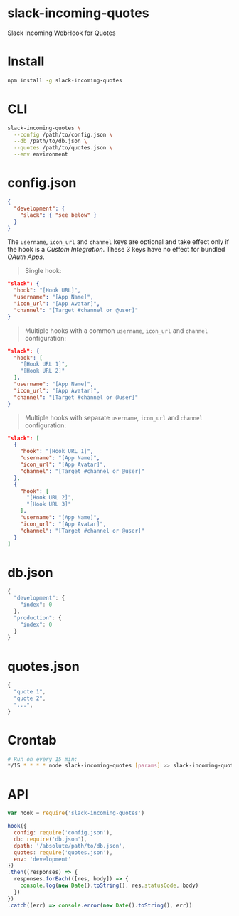 
# slack-incoming-quotes

Slack Incoming WebHook for Quotes


# Install

```bash
npm install -g slack-incoming-quotes
```


# CLI

```bash
slack-incoming-quotes \
  --config /path/to/config.json \
  --db /path/to/db.json \
  --quotes /path/to/quotes.json \
  --env environment
```


# config.json

```json
{
  "development": {
    "slack": { "see below" }
  }
}
```

The `username`, `icon_url` and `channel` keys are optional and take effect only if the hook is a *Custom Integration*. These 3 keys have no effect for bundled *OAuth Apps*.

> Single hook:

```json
"slack": {
  "hook": "[Hook URL]",
  "username": "[App Name]",
  "icon_url": "[App Avatar]",
  "channel": "[Target #channel or @user]"
}
```

> Multiple hooks with a common `username`, `icon_url` and `channel` configuration:

```json
"slack": {
  "hook": [
    "[Hook URL 1]",
    "[Hook URL 2]"
  ],
  "username": "[App Name]",
  "icon_url": "[App Avatar]",
  "channel": "[Target #channel or @user]"
}
```

> Multiple hooks with separate `username`, `icon_url` and `channel` configuration:

```json
"slack": [
  {
    "hook": "[Hook URL 1]",
    "username": "[App Name]",
    "icon_url": "[App Avatar]",
    "channel": "[Target #channel or @user]"
  },
  {
    "hook": [
      "[Hook URL 2]",
      "[Hook URL 3]"
    ],
    "username": "[App Name]",
    "icon_url": "[App Avatar]",
    "channel": "[Target #channel or @user]"
  }
]
```


# db.json

```js
{
  "development": {
    "index": 0
  },
  "production": {
    "index": 0
  }
}
```


# quotes.json

```js
{
  "quote 1",
  "quote 2",
  "...",
}
```


# Crontab

```bash
# Run on every 15 min:
*/15 * * * * node slack-incoming-quotes [params] >> slack-incoming-quotes.log
```


# API

```js
var hook = require('slack-incoming-quotes')

hook({
  config: require('config.json'),
  db: require('db.json'),
  dpath: '/absolute/path/to/db.json',
  quotes: require('quotes.json'),
  env: 'development'
})
.then((responses) => {
  responses.forEach(([res, body]) => {
    console.log(new Date().toString(), res.statusCode, body)
  })
})
.catch((err) => console.error(new Date().toString(), err))
```
